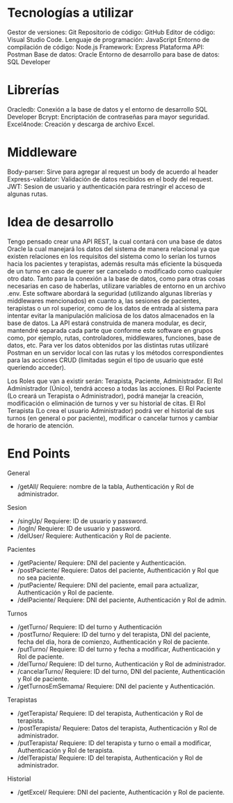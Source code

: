 # Tecnologías a utilizar

Gestor de versiones: Git 
Repositorio de código: GitHub
Editor de código: Visual Studio Code.
Lenguaje de programación: JavaScript
Entorno de compilación de código: Node.js
Framework: Express 
Plataforma API: Postman
Base de datos: Oracle
Entorno de desarrollo para base de datos: SQL Developer

# Librerías

Oracledb: Conexión a la base de datos y el entorno de desarrollo SQL Developer
Bcrypt: Encriptación de contraseñas para mayor seguridad.
Excel4node: Creación y descarga de archivo Excel.

# Middleware

Body-parser: Sirve para agregar al request un body de acuerdo al header
Express-validator: Validación de datos recibidos en el body del request.
JWT: Sesion de usuario y authenticación para restringir el acceso de algunas rutas.



# Idea de desarrollo
Tengo pensado crear una API REST, la cual contará con una base de datos Oracle la cual manejará los datos del sistema de manera relacional ya que existen relaciones en los requisitos del sistema como lo serían los turnos hacia los pacientes y terapistas, además resulta más eficiente la búsqueda de un turno en caso de querer ser cancelado o modificado como cualquier otro dato. 
Tanto para la conexión a la base de datos, como para otras cosas necesarias en caso de haberlas, utilizare variables de entorno en un archivo .env.
Este software abordará la seguridad (utilizando algunas librerías y middlewares mencionados) en cuanto a, las sesiones de pacientes, terapistas o un rol superior, como de los datos de entrada al sistema para intentar evitar la manipulación maliciosa de los datos almacenados en la base de datos. 
La API estará construida de manera modular, es decir, mantendré separada cada parte que conforme este software en grupos como, por ejemplo, rutas, controladores, middlewares, funciones, base de datos, etc.
Para ver los datos obtenidos por las distintas rutas utilizaré Postman en un servidor local con las rutas y los métodos correspondientes para las acciones CRUD (limitadas según el tipo de usuario que esté queriendo acceder). 

Los Roles que van a existir serán: Terapista, Paciente, Administrador.
El Rol Administrador (Único), tendrá acceso a todas las acciones.
El Rol Paciente (Lo creará un Terapista o Administrador), podrá manejar la creación, modificación o eliminación de turnos y ver su historial de citas. 
El Rol Terapista (Lo crea el usuario Administrador) podrá ver el historial de sus turnos (en general o por paciente), modificar o cancelar turnos y cambiar de horario de atención.


# End Points

 General
 
  - /getAll/            Requiere: nombre de la tabla, Authenticación y Rol de administrador.

 Sesion
 
  - /singUp/            Requiere: ID de usuario y password.
  - /logIn/             Requiere: ID de usuario y password.
  - /delUser/           Requiere: Authenticación y Rol de paciente.

 Pacientes
 
  - /getPaciente/        Requiere: DNI del paciente y Authenticación.
  - /postPaciente/       Requiere: Datos del paciente, Authenticación y Rol que no sea paciente.
  - /putPaciente/        Requiere: DNI del paciente, email para actualizar, Authenticación y Rol de paciente.
  - /delPaciente/        Requiere: DNI del paciente, Authenticación y Rol de admin.
 
 Turnos
  
  - /getTurno/           Requiere: ID del turno y Authenticación 
  - /postTurno/          Requiere: ID del turno y del terapista, DNI del paciente, fecha del dia, hora de comienzo, Authenticación y Rol de paciente.
  - /putTurno/           Requiere: ID del turno y fecha a modificar, Authenticación y Rol de paciente.
  - /delTurno/           Requiere: ID del turno, Authenticación y Rol de administrador.
  - /cancelarTurno/      Requiere: ID del turno, DNI del paciente, Authenticación y Rol de paciente.
  - /getTurnosEmSemama/  Requiere: DNI del paciente y Authenticación.
 
 
 Terapistas
  
  - /getTerapista/       Requiere: ID del terapista, Authenticación y Rol de terapista.
  - /postTerapista/      Requiere: Datos del terapista, Authenticación y Rol de administrador.
  - /putTerapista/       Requiere: ID del terapista y turno o email a modificar, Authenticación y Rol de terapista.
  - /delTerapista/       Requiere: ID del terapista, Authenticación y Rol de administrador.

 Historial
 
  - /getExcel/           Requiere: DNI del paciente, Authenticación y Rol de paciente.

